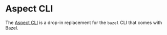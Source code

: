 # Aspect CLI

The [Aspect CLI](https://github.com/aspect-build/aspect-cli) is a drop-in replacement for the `bazel` CLI that comes with Bazel.
